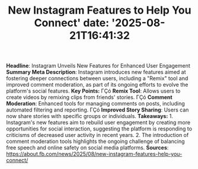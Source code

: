 ﻿---
title: "New Instagram Features to Help You Connect'
date: '2025-08-21T16:41:32"
category: "Markets"
summary: ""
slug: "new instagram features to help you connect"
source_urls:
  - "https://about.fb.com/news/2025/08/new-instagram-features-help-you-connect/"
seo:
  title: "New Instagram Features to Help You Connect | Hash n Hedge'
  description: '"
  keywords: ["news", "markets", "brief"]
---
**Headline**: Instagram Unveils New Features for Enhanced User Engagement  **Summary Meta Description**: Instagram introduces new features aimed at fostering deeper connections between users, including a "Remix" tool and improved comment moderation, as part of its ongoing efforts to evolve the platform's social features.  **Key Points:**  ΓÇó **Remix Tool**: Allows users to create videos by remixing clips from friends' stories. ΓÇó **Comment Moderation**: Enhanced tools for managing comments on posts, including automated filtering and reporting. ΓÇó **Improved Story Sharing**: Users can now share stories with specific groups or individuals.  **Takeaways:**  1. Instagram's new features aim to rebuild user engagement by creating more opportunities for social interaction, suggesting the platform is responding to criticisms of decreased user activity in recent years. 2. The introduction of comment moderation tools highlights the ongoing challenge of balancing free speech and online safety on social media platforms.  **Sources**:  https://about.fb.com/news/2025/08/new-instagram-features-help-you-connect/ 
